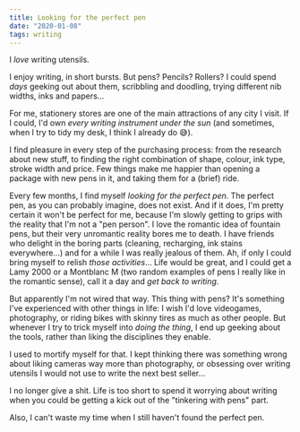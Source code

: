 ```yaml
---
title: Looking for the perfect pen
date: "2020-01-08"
tags: writing
---
```


I *love* writing utensils.

I enjoy writing, in short bursts. But pens? Pencils? Rollers? I could spend *days* geeking out about them, scribbling and doodling, trying different nib widths, inks and papers…

For me, stationery stores are one of the main attractions of any city I visit. If I could, I'd own *every writing instrument under the sun* (and sometimes, when I try to tidy my desk, I think I already do 😅).

I find pleasure in every step of the purchasing process: from the research about new stuff, to finding the right combination of shape, colour, ink type, stroke width and price. Few things make me happier than opening a package with new pens in it, and taking them for a (brief) ride.

Every few months, I find myself *looking for the perfect pen*. The perfect pen, as you can probably imagine, does not exist. And if it does, I'm pretty certain it won't be perfect for me, because I'm slowly getting to grips with the reality that I'm not a "pen person". I love the romantic idea of fountain pens, but their very unromantic reality bores me to death. I have friends who delight in the boring parts (cleaning, recharging, ink stains everywhere…) and for a while I was really jealous of them. Ah, if only I could bring myself to relish *those activities*… Life would be great, and I could get a Lamy 2000 or a Montblanc M (two random examples of pens I really like in the romantic sense), call it a day and *get back to writing*.

But apparently I'm not wired that way. This thing with pens? It's something I've experienced with other things in life: I wish I'd love videogames, photography, or riding bikes with skinny tires as much as other people. But whenever I try to trick myself into *doing the thing*, I end up geeking about the tools, rather than liking the disciplines they enable.

I used to mortify myself for that. I kept thinking there was something wrong about liking cameras way more than photography, or obsessing over writing utensils I would not use to write the next best seller…

I no longer give a shit. Life is too short to spend it worrying about writing when you could be getting a kick out of the "tinkering with pens" part.

Also, I can't waste my time when I still haven't found the perfect pen.
